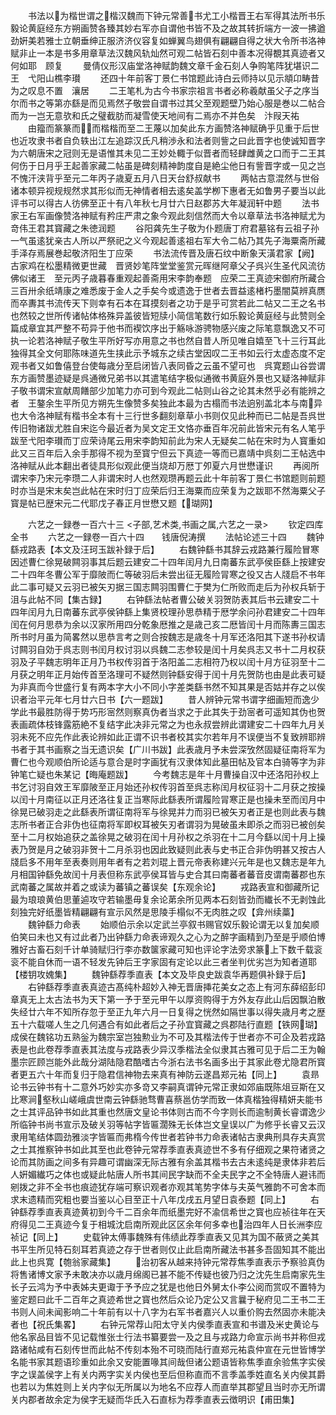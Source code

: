 <!-- { "loadSidebar": true } -->
　　书法以为楷世谓之楷汉魏而下钟元常善书尤工小楷晋王右军得其法所书乐毅论黄庭经东方朔画赞各臻其妙右军亦自谓他书皆不及之故其转折端方一波一拂遒劲姸美若雅士立朝垂绅正服济济仪容复如蝉翼鸟翅俱有翩翩自得之状大令所书洛神赋非止一本是书多用章草法汉魏风轨灿然可观二帖皆石刻中善本况得覩其真迹者又何如耶　顾复
　　曼倩仪形汉庙堂洛神赋韵魏文章千金石刻人争购笔阵犹堪识二王　弋阳山樵李瓉
　　还四十年前客丁景仁书馆题此诗白云师持以见示頫卬畴昔为之叹息不置　瀼居
　　二王笔札为古今书家宗祖言书者必称羲献虽父子之序当尔而书之等第亦繇是而见焉然子敬尝自谓书过其父至观题壁乃始心服是巻以二帖合而为一岂无意欤和氏之璧截肪而凝雪使天地间有二焉亦不并色矣　汴叚天祐
　　由籀而篆篆而而楷楷而至二王蔑以加矣此东方画赞洛神赋确乎见重于后世也近攻隶书者自负轶出江左追踪汉氏凡稍渉永和法者则訾之曰此晋字也使诚知晋字为六朝唐宋之冠则无是语惟其未见二王妙处輙于似晋者而轻肆雌黄之口而于二王其何伤于日月乎王起善家藏二帖虽是碑刻精神韵度自是絶尘他日有訾晋字或一见之岂不愧汗浃背乎至元二年丙子歳夏五月八日天台舒叔献书
　　两帖古意混然与世俗诸本顿异视规规然求其形似而无神情者相去逺矣盖学栁下惠者无如鲁男子要当以此评书可以得古人彷佛至正十有八年秋七月廿六日赵郡苏大年凝润轩中题
　　法书家王右军画像赞洛神赋有矜庄严肃之象今观此刻信然而大令以章草法书洛神赋尤为竒伟王君其寳藏之朱徳润题
　　谷阳龚先生子敬为仆题唐丁府君墓铭有云祖子孙一气虽逺犹亲古人所以严祭祀之义今观起善逺祖右军大令二帖乃其先子海粟斋所藏手泽存焉展巻起敬济阳生丁应荣
　　书法流传晋及唐石纹中断象天潢君家【阙】古家鸡在松墨精微更世藏　晋贤妙笔阵堂堂鉴赏元晖继阿章父子呉兴生圣代风流彷佛似诸王　至元丙子歳暮春重观起善斋用宋李韵奉题　应荣二王真迹宋御府所藏合三百卅余纸靖康之难悉废于金人之手矣今或遗逸于世者去晋益逺楮朽墨闇莫辨真赝而卒夀其书流传天下则幸有石本在耳摸刻者之功于是乎可赏若此二帖又二王之名书也然较之世所传诸帖体格殊异盖彼皆短牍小简信笔数行如乐毅论黄庭经与此赞则全篇成章宜其严整不苟异于他书而褉饮序出于觞咏游骋物感兴废之际笔意飘逸又不可执一论若洛神赋子敬生平所好写亦用意之书也然自昔人所见唯自嬉至飞十三行耳此独得其全文何耶陈味道先生挟此示予城东之续古堂因叹二王书如云行太虚态度不定观书者又如鲁僖登台使每歳分至启闭皆八表同昏之云虽不望可也　呉寛题山谷尝谓东方画赞墨迹疑是呉通微兄弟书以其遣笔结字极似通微书黄庭外景也又疑洛神赋非子敬书谓宋宣献周饍部少加笔力亦可到今观此二帖则山谷之论其未然乎必有能辨之者　王鏊余生平所见方朔先生像赞多矣独此本最为古榻而书法逈别盖北本与南异也大令洛神赋有楷书全本有十三行世多翻刻章草小书则仅见此种而已二帖是吾呉世传旧物诸跋尤胜自宋迄今最近者为吴文定王文恪亦垂百年况前此皆宋元有名人笔乎跋至弋阳李瓉而丁应荣诗尾云用宋李韵知前此为宋人无疑矣二帖在宋时为人寳重如此又三百年后入余手那得不视为至寳宁但云下真迹一等而已嘉靖中呉刻二王帖选中洛神赋从此本翻出者徒具形似观此便当烧却万厯丁夘夏六月世懋谨识
　　再阅所谓宋李乃宋元李瓒二人非谓宋时人也然观瓒再题云此十年前客丁景仁书馆题则前题时亦当是宋末矣岂此帖在宋时归丁应荣后归王海粟而应荣复为之跋耶不然海粟父子寳是帖已歴宋元二代耶戊子春正月世懋又题【瑚网】

　　六艺之一録巻一百六十三
<子部,艺术类,书画之属,六艺之一录>
　　钦定四库全书
　　六艺之一録卷一百六十四　　钱唐倪涛撰
　　法帖论述三十四
　　魏钟繇戎路表【本文及汪珂玉跋补録于后】
　　右魏钟繇书其辞云戎路兼行履险冒寒因述曹仁徐晃破闗羽事其后题云建安二十四年闰月九日南蕃东武亭侯臣繇上按建安二十四年冬曹公军于靡陂而仁等破羽后未尝出征无履险冐寒之役又古人牋启不书年此二事可疑又云羽已被矢刃据三国志闗羽围曹仁于樊为仁所败而走后为孙权兵斩于沮与此帖不同【集古録】
　　右钟繇法帖者曹公破关羽贺防表其后书云建安二十四年闰月九日南蕃东武亭侯钟繇上集贤校理孙思恭精于厯学余问孙君建安二十四年闰在何月思恭为余以汉家所用四分乾象厯推之是歳己亥二厯皆闰十月而陈夀三国志所书时月虽为简畧然以思恭言考之则合按魏志是歳冬十月军还洛阳其下遂书孙权请讨闗羽自効于呉志则书闰月权讨羽以呉魏二志参较是闰十月矣呉志又书十二月权获羽及子平魏志明年正月乃书权传羽首于洛阳盖二志相符乃权以闰十月方征羽至十二月获之明年正月始传首至洛理可不疑然则钟繇安得于闰十月先贺防也由是此表可疑为非真而今世盛行复有两本字大小不同小字差类繇书然不知其果是否姑并存之以俟识者治平元年七月廿六日书【六一题跋】
　　昔人辨钟元常书谓字细画短而逸少学此书最胜防得于势巧形宻然则察真伪者当求之于此其失于劲宻者可遥知其伪也贺表画疏体枝锋露筋絶不复结字此决非元常之为也永叔尝辨此谓建安二十四年九月关羽未死不应先作此表论辨如此正谓不识书者校其实尔若年月不误便当不复致辨耶辨书者于其书画察之当无遗识矣【广川书跋】此表歳月予未尝深攷然固疑征南将军为曹仁也今观顺伯所论适与意合是时字画犹有汉隶体知此墓田帖及官本白骑等字为非钟笔亡疑也朱某记【晦庵题跋】
　　今考魏志是年十月曹操自汉中还洛阳孙权上书乞讨羽自效王军靡陂至正月始还孙权传羽首至呉志称闰月权征羽十二月获之按操以闰十月南征以正月还洛往复正当寒际此繇表所谓履险冐寒正是也操未至而闰月中徐晃已破羽走之此繇表所谓征南将军与徐晃并力而羽已被矢刃者正是也则此表与魏志所书者正合非伪也征南将军即权耳被矢刃者谓羽为晃破虽未即杀之而羽已被创矣至十二月权始追获之盖徐晃之破羽在闰十月孙权之杀羽在十二月今繇以闰十月上操表乃贺是月之破羽非贺十二月杀羽也因此致疑则此表与史书正合非伪明甚又按古人牋启多不用年至表奏则用年者有之若刘琨上晋元帝表称建兴元年是也又魏志是年九月相国钟繇免故闰十月表但称东武亭侯耳皆与史合其曰南蕃者蕃音皮谓南蕃郡也东武南蕃之属故并着之或读为蕃镇之蕃误矣【东观余论】
　　戎路表宣和御藏所记最为琅琅黄伯思董逌攻守若输墨毋复余论苐余所见两本石刻皆劲而纎长不无剥蚀此刻独完好纸墨皆精翩翩有宣示风然是思陵手榻似不无肉胜之叹【弇州续藁】
　　魏钟繇力命表
　　始顺伯示余以定武兰亭叙书赐官奴乐毅论谓无以复加矣顺伯笑曰未也又有过此者乃出钟繇力命表谛观久之心为之醉字画精到乃至是乎顺伯博雅好古畜石刻千计单骑赋归行李亦数箧家藏可知也评论字法旁求篆上下数千载衮衮不能自休而一语不轻发先钟后王字家固有定论以此三者坐判优劣岂为知者道耶【楼钥攻媿集】
　　魏钟繇荐季直表【本文及毕良史跋袁华再题俱补録于后】
　　右钟繇荐季直表真迹古髙纯朴超妙入神无晋唐挿花美女之态上有河东薛绍彭印章真无上太古法书为天下第一予于至元甲午以厚资购得于方外友存此山后因飘泊散失经廿六年不知所存忽于至正九年六月一日复得之恍然如隔世事以得失歳月考之歴五十六载嗟人生之几何遇合有如此者后之子孙宜寳藏之呉郡陆行直题【铁网瑚】成侯在魏铭功五熟釡为魏宗室岂独勲业为不可及其楷法传于世者亦不可企及若戎路表是也此卷荐季直表其法度与戎路表少异汉季楷法全似隶其古雅可见于后二王为翰墨宗匠顾岂能外此哉分湖陆隐君酷嗜古今浙右法书名画多出于其家此卷尤隐君所寳者更五六十年而复归于隐君信神物去来真有神防云遂昌郑元祐【同上】
　　袁昻论书云钟书有十二意外巧妙实亦多竒又李嗣真谓钟元常正隶如郊庙既陈俎豆斯在又比寒涧壑秋山嵯峨虞世南云钟繇驰骛曹喜蔡邕仿学而致一体真楷独得精妍夫能书之士其评品钟书如此其重也然唐文皇论书体则古而不今字则长而逾制黄长睿谓逸少所临钟书尚书宣示及破关羽等帖字皆匾濶殊无长体岂文皇误以广为修乎长睿又云汉隶用笔结体圆劲雅淡字皆匾而弗楕今传世者若钟书力命表诸帖古隶典刑具存夫真赏之士其推察钟书如此其至也此卷钟元常荐季直表真迹世不多有仔细观之果符诸贤之论而其防画之间多有异趣可谓幽深无际古雅有余盖其楷书去古未逺纯是隶体非若后人姸媚纎巧之体也或疑此帖唐人所书其间民字缺而不全夫民字之不全特唐人避讳而剜拨之非不全书也痕迹犹存端可察识观者亦观其笔势字体与夫英气雅韵不可舍本而求末遗精而究粗也要当鉴以心目至正十八年戊戌五月望日袁泰题【同上】
　　右钟繇荐季直表真迹黄初到今千二百余年而纸墨完好不渝信希世之寳也应祯往年在天府得见二王真迹今复于相城沈启南所观此区区余年何多幸也治四年人日长洲李应祯记【同上】
　　史载钟太傅事魏殊有伟绩此荐季直表又见其为国不蔽贤之美其书平生所见特石刻耳若真迹之存于世者则仅止此启南所藏法书甚多吾固知其不能出此上也呉寛【匏翁家藏集】
　　治初客从越来持钟元常荐焦季直表示予察验真伪将售诸博文家予未敢决亦以歳月绵阁已甚不能不传疑也彼乃归之沈先生启南家先生长子云鸿为予中表姊夫更诹于予予应之犹是也他日外舅太仆李公阅而赏叹不置特为鉴定题曰此千二百年之真迹希世之寳也然后众论乃定公又言曩于秘府见二王书二王书则人间未闻影响二十年前有以十八字为右军书者嘉兴人以重价购去然固亦未能决者也【祝氏集畧】
　　右钟元常荐山阳太守关内侯季直表宣和书谱及米史黄论与他名家品目皆不见记载惟张士行法书纂要尝一及之且与戎路力命宣示尚书并称但戎路诸帖咸有石刻传世而此帖不传刻本殆不可晓而陆行直郑元祐袁仲宣在元世皆博学名能书家其题语珍重如此余又安能置喙其间哉但诸公题语皆称焦季直余验焦字实侯字之误盖侯字上有关内两字实关内侯也至后但称直而不言季盖季姓直名关内侯其爵也若以为焦姓则上关内字似无所属以为地名不应荐人而直举其郡望且当时亦无所谓关内郡者故余定为侯字无疑而华氏入石直标为荐季直表云徴明识【甫田集】
